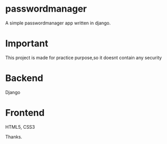 # passwordmanager
 A simple passwordmanager app written in django.

# Important
 This project is made for practice purpose,so it doesnt contain any security

# Backend
 Django

# Frontend
 HTML5, CSS3

 Thanks.
